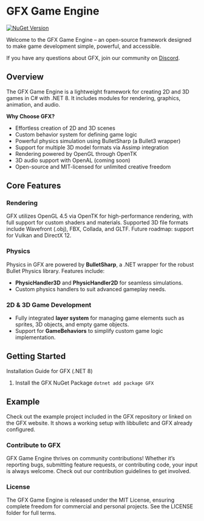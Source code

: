 # **GFX Game Engine**

[![NuGet Version](https://img.shields.io/nuget/v/GFX.svg?label=NuGet&color=blue)](https://www.nuget.org/packages/GFX)

Welcome to the GFX Game Engine – an open-source framework designed to make game development simple, powerful, and accessible.

If you have any questions about GFX, join our community on [Discord](https://discord.gg/qZRgRKedBs).
 
## **Overview**  
The GFX Game Engine is a lightweight framework for creating 2D and 3D games in C# with .NET 8. It includes modules for rendering, graphics, animation, and audio.

**Why Choose GFX?**  
- Effortless creation of 2D and 3D scenes
- Custom behavior system for defining game logic
- Powerful physics simulation using BulletSharp (a Bullet3 wrapper)
- Support for multiple 3D model formats via Assimp integration
- Rendering powered by OpenGL through OpenTK
- 3D audio support with OpenAL (coming soon)
- Open-source and MIT-licensed for unlimited creative freedom

## **Core Features**
### **Rendering**  
GFX utilizes OpenGL 4.5 via OpenTK for high-performance rendering, with full support for custom shaders and materials. Supported 3D file formats include Wavefront (.obj), FBX, Collada, and GLTF.
Future roadmap: support for Vulkan and DirectX 12.

### **Physics**  
Physics in GFX are powered by **BulletSharp**, a .NET wrapper for the robust Bullet Physics library. Features include:

- **PhysicHandler3D** and **PhysicHandler2D** for seamless simulations.  
- Custom physics handlers to suit advanced gameplay needs.  

### **2D & 3D Game Development**  
- Fully integrated **layer system** for managing game elements such as sprites, 3D objects, and empty game objects.  
- Support for **GameBehaviors** to simplify custom game logic implementation.  

## **Getting Started**
Installation Guide for GFX (.NET 8)

1. Install the GFX NuGet Package `dotnet add package GFX`

## Example
Check out the example project included in the GFX repository or linked on the GFX website.
It shows a working setup with libbulletc and GFX already configured.

### Contribute to GFX
GFX Game Engine thrives on community contributions! Whether it’s reporting bugs, submitting feature requests, or contributing code, your input is always welcome. Check out our contribution guidelines to get involved.

### License
The GFX Game Engine is released under the MIT License, ensuring complete freedom for commercial and personal projects. See the LICENSE folder for full terms.
